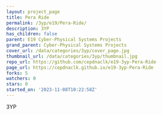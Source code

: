 ```yaml
---
layout: project_page
title: Pera Ride
permalink: /3yp/e19/Pera-Ride/
description: 3YP
has_children: false
parent: E19 Cyber-Physical Systems Projects
grand_parent: Cyber-Physical Systems Projects
cover_url: /data/categories/3yp/cover_page.jpg
thumbnail_url: /data/categories/3yp/thumbnail.jpg
repo_url: https://github.com/cepdnaclk/e19-3yp-Pera-Ride
page_url: https://cepdnaclk.github.io/e19-3yp-Pera-Ride
forks: 5
watchers: 0
stars: 0
started_on: '2023-11-08T10:22:58Z'
---
```


3YP